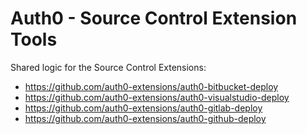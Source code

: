 # Auth0 - Source Control Extension Tools

Shared logic for the Source Control Extensions:

 - https://github.com/auth0-extensions/auth0-bitbucket-deploy
 - https://github.com/auth0-extensions/auth0-visualstudio-deploy
 - https://github.com/auth0-extensions/auth0-gitlab-deploy
 - https://github.com/auth0-extensions/auth0-github-deploy
